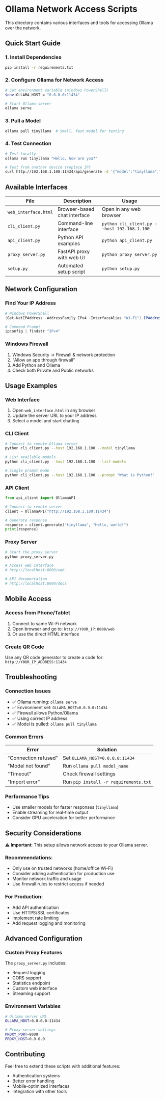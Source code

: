 # Ollama Network Access Scripts

This directory contains various interfaces and tools for accessing Ollama over the network.

## Quick Start Guide

### 1. Install Dependencies
```bash
pip install -r requirements.txt
```

### 2. Configure Ollama for Network Access
```bash
# Set environment variable (Windows PowerShell)
$env:OLLAMA_HOST = "0.0.0.0:11434"

# Start Ollama server
ollama serve
```

### 3. Pull a Model
```bash
ollama pull tinyllama  # Small, fast model for testing
```

### 4. Test Connection
```bash
# Test locally
ollama run tinyllama "Hello, how are you?"

# Test from another device (replace IP)
curl http://192.168.1.100:11434/api/generate -d '{"model":"tinyllama","prompt":"Hello","stream":false}'
```

## Available Interfaces

| File | Description | Usage |
|------|-------------|-------|
| `web_interface.html` | Browser-based chat interface | Open in any web browser |
| `cli_client.py` | Command-line interface | `python cli_client.py --host 192.168.1.100` |
| `api_client.py` | Python API examples | `python api_client.py` |
| `proxy_server.py` | FastAPI proxy with web UI | `python proxy_server.py` |
| `setup.py` | Automated setup script | `python setup.py` |

## Network Configuration

### Find Your IP Address
```powershell
# Windows PowerShell
(Get-NetIPAddress -AddressFamily IPv4 -InterfaceAlias "Wi-Fi").IPAddress

# Command Prompt
ipconfig | findstr "IPv4"
```

### Windows Firewall
1. Windows Security → Firewall & network protection
2. "Allow an app through firewall"
3. Add Python and Ollama
4. Check both Private and Public networks

## Usage Examples

### Web Interface
1. Open `web_interface.html` in any browser
2. Update the server URL to your IP address
3. Select a model and start chatting

### CLI Client
```bash
# Connect to remote Ollama server
python cli_client.py --host 192.168.1.100 --model tinyllama

# List available models
python cli_client.py --host 192.168.1.100 --list-models

# Single prompt mode
python cli_client.py --host 192.168.1.100 --prompt "What is Python?"
```

### API Client
```python
from api_client import OllamaAPI

# Connect to remote server
client = OllamaAPI("http://192.168.1.100:11434")

# Generate response
response = client.generate("tinyllama", "Hello, world!")
print(response)
```

### Proxy Server
```bash
# Start the proxy server
python proxy_server.py

# Access web interface
# http://localhost:8000/web

# API documentation
# http://localhost:8000/docs
```

## Mobile Access

### Access from Phone/Tablet
1. Connect to same Wi-Fi network
2. Open browser and go to: `http://YOUR_IP:8000/web`
3. Or use the direct HTML interface

### Create QR Code
Use any QR code generator to create a code for:
`http://YOUR_IP_ADDRESS:11434`

## Troubleshooting

### Connection Issues
- ✅ Ollama running: `ollama serve`
- ✅ Environment set: `OLLAMA_HOST=0.0.0.0:11434`
- ✅ Firewall allows Python/Ollama
- ✅ Using correct IP address
- ✅ Model is pulled: `ollama pull tinyllama`

### Common Errors
| Error | Solution |
|-------|----------|
| "Connection refused" | Set `OLLAMA_HOST=0.0.0.0:11434` |
| "Model not found" | Run `ollama pull model_name` |
| "Timeout" | Check firewall settings |
| "Import error" | Run `pip install -r requirements.txt` |

### Performance Tips
- Use smaller models for faster responses (`tinyllama`)
- Enable streaming for real-time output
- Consider GPU acceleration for better performance

## Security Considerations

⚠️ **Important**: This setup allows network access to your Ollama server.

### Recommendations:
- Only use on trusted networks (home/office Wi-Fi)
- Consider adding authentication for production use
- Monitor network traffic and usage
- Use firewall rules to restrict access if needed

### For Production:
- Add API authentication
- Use HTTPS/SSL certificates
- Implement rate limiting
- Add request logging and monitoring

## Advanced Configuration

### Custom Proxy Features
The `proxy_server.py` includes:
- Request logging
- CORS support
- Statistics endpoint
- Custom web interface
- Streaming support

### Environment Variables
```bash
# Ollama server URL
OLLAMA_HOST=0.0.0.0:11434

# Proxy server settings
PROXY_PORT=8000
PROXY_HOST=0.0.0.0
```

## Contributing

Feel free to extend these scripts with additional features:
- Authentication systems
- Better error handling
- Mobile-optimized interfaces
- Integration with other tools
